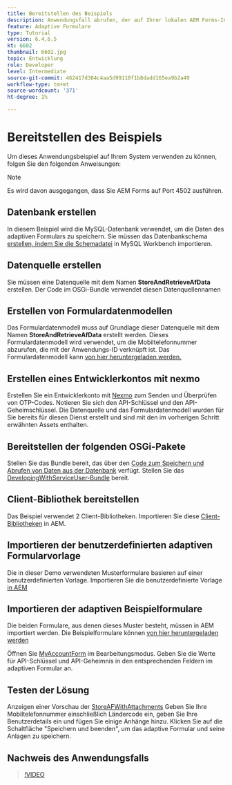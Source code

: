 ```yaml
---
title: Bereitstellen des Beispiels
description: Anwendungsfall abrufen, der auf Ihrer lokalen AEM Forms-Instanz ausgeführt wird
feature: Adaptive Formulare
type: Tutorial
version: 6.4,6.5
kt: 6602
thumbnail: 6602.jpg
topic: Entwicklung
role: Developer
level: Intermediate
source-git-commit: 462417d384c4aa5d99110f1b8dadd165ea9b2a49
workflow-type: tm+mt
source-wordcount: '371'
ht-degree: 1%

---
```




# Bereitstellen des Beispiels

Um dieses Anwendungsbeispiel auf Ihrem System verwenden zu können, folgen Sie den folgenden Anweisungen:

>[!NOTE]
>Es wird davon ausgegangen, dass Sie AEM Forms auf Port 4502 ausführen.


## Datenbank erstellen

In diesem Beispiel wird die MySQL-Datenbank verwendet, um die Daten des adaptiven Formulars zu speichern. Sie müssen das Datenbankschema [erstellen, indem Sie die Schemadatei](assets/data-base-schema.sql) in MySQL Workbench importieren.

## Datenquelle erstellen

Sie müssen eine Datenquelle mit dem Namen **StoreAndRetrieveAfData** erstellen. Der Code im OSGi-Bundle verwendet diesen Datenquellennamen

## Erstellen von Formulardatenmodellen

Das Formulardatenmodell muss auf Grundlage dieser Datenquelle mit dem Namen **StoreAndRetrieveAfData** erstellt werden. Dieses Formulardatenmodell wird verwendet, um die Mobiltelefonnummer abzurufen, die mit der Anwendungs-ID verknüpft ist. Das Formulardatenmodell kann [von hier heruntergeladen werden.](assets/2-Factor-Authentication-DataSource-and-FDM.zip)

## Erstellen eines Entwicklerkontos mit nexmo

Erstellen Sie ein Entwicklerkonto mit [Nexmo](https://dashboard.nexmo.com/) zum Senden und Überprüfen von OTP-Codes. Notieren Sie sich den API-Schlüssel und den API-Geheimschlüssel. Die Datenquelle und das Formulardatenmodell wurden für Sie bereits für diesen Dienst erstellt und sind mit den im vorherigen Schritt erwähnten Assets enthalten.

## Bereitstellen der folgenden OSGi-Pakete

Stellen Sie das Bundle bereit, das über den [Code zum Speichern und Abrufen von Daten aus der Datenbank](assets/FetchPartiallyCompletedForm.PartiallyCompletedForm.core-1.0-SNAPSHOT.jar) verfügt.
Stellen Sie das [DevelopingWithServiceUser-Bundle](https://experienceleague.adobe.com/docs/experience-manager-learn/forms/assets/common-osgi-bundles/DevelopingWithServiceUser.jar) bereit.

## Client-Bibliothek bereitstellen

Das Beispiel verwendet 2 Client-Bibliotheken. Importieren Sie diese [Client-Bibliotheken](assets/client-libraries.zip) in AEM.

## Importieren der benutzerdefinierten adaptiven Formularvorlage

Die in dieser Demo verwendeten Musterformulare basieren auf einer benutzerdefinierten Vorlage. Importieren Sie die benutzerdefinierte Vorlage [in AEM](assets/custom-template-with-page-component.zip)

## Importieren der adaptiven Beispielformulare

Die beiden Formulare, aus denen dieses Muster besteht, müssen in AEM importiert werden. Die Beispielformulare können [von hier heruntergeladen werden](assets/sample-forms.zip)

Öffnen Sie [MyAccountForm](http://localhost:4502/editor.html/content/forms/af/myaccountform.html) im Bearbeitungsmodus. Geben Sie die Werte für API-Schlüssel und API-Geheimnis in den entsprechenden Feldern im adaptiven Formular an.

## Testen der Lösung

Anzeigen einer Vorschau der [StoreAFWithAttachments](http://localhost:4502/content/dam/formsanddocuments/storeafwithattachments/jcr:content?wcmmode=disabled)
Geben Sie Ihre Mobiltelefonnummer einschließlich Ländercode ein, geben Sie Ihre Benutzerdetails ein und fügen Sie einige Anhänge hinzu. Klicken Sie auf die Schaltfläche &quot;Speichern und beenden&quot;, um das adaptive Formular und seine Anlagen zu speichern.


## Nachweis des Anwendungsfalls

>[!VIDEO](https://video.tv.adobe.com/v/327122?quality=9&learn=on)
